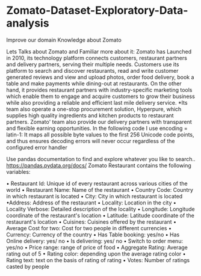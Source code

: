# Zomato-Dataset-Exploratory-Data-analysis

Improve our domain Knowledge about Zomato

Lets Talks about Zomato and Familiar more about it:
Zomato has Launched in 2010, its technology platform connects customers, restaurant partners and delivery partners, serving their multiple needs.
Customers use its platform to search and discover restaurants, read and write customer generated reviews and view and upload photos, order food delivery, book a table and make payments while dining-out at restaurants.
On the other hand, it provides restaurant partners with industry-specific marketing tools which enable them to engage and acquire customers to grow their business while also providing a reliable and efficient last mile delivery service. *Its team also operate a one-stop procurement solution, Hyperpure, which supplies high quality ingredients and kitchen products to restaurant partners. Zomato' team also provide our delivery partners with transparent and flexible earning opportunities.
In the following code I use encoding = latin-1:
It maps all possible byte values to the first 256 Unicode code points, and thus ensures decoding errors will never occur regardless of the configured error handler</br>

Use pandas documentation to find and explore whatever you like to search.. https://pandas.pydata.org/docs/
Zomato Restaurant contains the following variables:

• Restaurant Id: Unique id of every restaurant across various cities of the world
• Restaurant Name: Name of the restaurant
• Country Code: Country in which restaurant is located
• City: City in which restaurant is located
•Address: Address of the restaurant
• Locality: Location in the city
• Locality Verbose: Detailed description of the locality
• Longitude: Longitude coordinate of the restaurant's location
• Latitude: Latitude coordinate of the restaurant's location
• Cuisines: Cuisines offered by the restaurant
• Average Cost for two: Cost for two people in different currencies
• Currency: Currency of the country
• Has Table booking: yes/no
• Has Online delivery: yes/ no
• Is delivering: yes/ no
• Switch to order menu: yes/no
• Price range: range of price of food
• Aggregate Rating: Average rating out of 5
• Rating color: depending upon the average rating color
• Rating text: text on the basis of rating of rating
• Votes: Number of ratings casted by people
